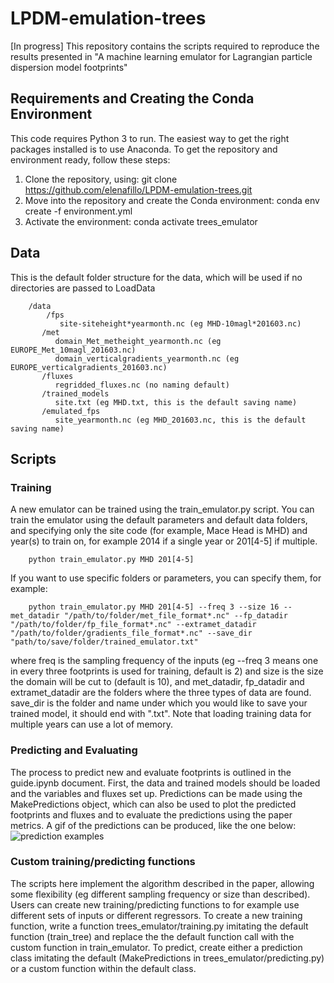 # LPDM-emulation-trees
[In progress] This repository contains the scripts required to reproduce the results presented in "A machine learning emulator for Lagrangian particle dispersion model footprints"


## Requirements and Creating the Conda Environment
This code requires Python 3 to run. The easiest way to get the right packages installed is to use Anaconda. To get the repository and environment ready, follow these steps:

1. Clone the repository, using: git clone https://github.com/elenafillo/LPDM-emulation-trees.git
2. Move into the repository and create the Conda environment: conda env create -f environment.yml
3. Activate the environment: conda activate trees_emulator

## Data
This is the default folder structure for the data, which will be used if no directories are passed to LoadData

        /data
            /fps
               site-siteheight*yearmonth.nc (eg MHD-10magl*201603.nc)
           /met
              domain_Met_metheight_yearmonth.nc (eg EUROPE_Met_10magl_201603.nc)
              domain_verticalgradients_yearmonth.nc (eg EUROPE_verticalgradients_201603.nc)
           /fluxes
              regridded_fluxes.nc (no naming default)
           /trained_models
              site.txt (eg MHD.txt, this is the default saving name)
           /emulated_fps
              site_yearmonth.nc (eg MHD_201603.nc, this is the default saving name)    
           
              
              
           
               

## Scripts

### Training
A new emulator can be trained using the train_emulator.py script. You can train the emulator using the default parameters and default data folders, and specifying only the site code (for example, Mace Head is MHD) and year(s) to train on, for example 2014 if a single year or 201[4-5] if multiple.

        python train_emulator.py MHD 201[4-5]
        
If you want to use specific folders or parameters, you can specify them, for example:

        python train_emulator.py MHD 201[4-5] --freq 3 --size 16 --met_datadir "/path/to/folder/met_file_format*.nc" --fp_datadir "/path/to/folder/fp_file_format*.nc" --extramet_datadir "/path/to/folder/gradients_file_format*.nc" --save_dir "path/to/save/folder/trained_emulator.txt"
        
where freq is the sampling frequency of the inputs (eg --freq 3 means one in every three footprints is used for training, default is 2) and size is the size the domain will be cut to (default is 10), and met_datadir, fp_datadir and extramet_datadir are the folders where the three types of data are found. save_dir is the folder and name under which you would like to save your trained model, it should end with ".txt". Note that loading training data for multiple years can use a lot of memory.

### Predicting and Evaluating
The process to predict new and evaluate footprints is outlined in the guide.ipynb document. First, the data and trained models should be loaded and the variables and fluxes set up. Predictions can be made using the MakePredictions object, which can also be used to plot the predicted footprints and fluxes and to evaluate the predictions using the paper metrics. A gif of the predictions can be produced, like the one below:
 ![prediction examples](footprints_00-07-04-2016_00-17-04-2016.gif)
 
 ### Custom training/predicting functions
 The scripts here implement the algorithm described in the paper, allowing some flexibility (eg different sampling frequency or size than described). Users can create new training/predicting functions to for example use different sets of inputs or different regressors. To create a new training function, write a function trees_emulator/training.py imitating the default function (train_tree) and replace the the default function call with the custom function in train_emulator. To predict, create either a prediction class imitating the default (MakePredictions in trees_emulator/predicting.py) or a custom function within the default class.
